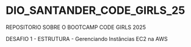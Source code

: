 # DIO_SANTANDER_CODE_GIRLS_25
REPOSITORIO SOBRE O BOOTCAMP CODE GIRLS 2025


DESAFIO 1 - ESTRUTURA - Gerenciando Instâncias EC2 na AWS
